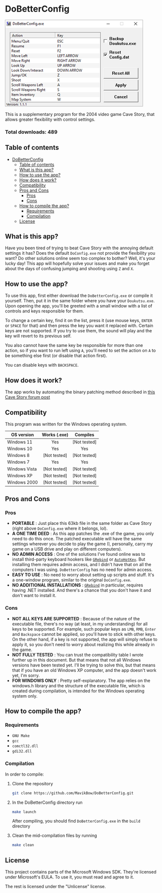 # DoBetterConfig

![screenshot\_v111.png](/screenshot_v111.png)

This is a supplementary program for the 2004 video game Cave Story, that allows greater flexibility with control settings.

### Total downloads: 489

## Table of contents

- [DoBetterConfig](#dobetterconfig)
  - [Table of contents](#table-of-contents)
  - [What is this app?](#what-is-this-app)
  - [How to use the app?](#how-to-use-the-app)
  - [How does it work?](#how-does-it-work)
  - [Compatibility](#compatibility)
  - [Pros and Cons](#pros-and-cons)
    - [Pros](#pros)
    - [Cons](#cons)
  - [How to compile the app?](#how-to-compile-the-app)
    - [Requirements](#requirements)
    - [Compilation](#compilation)
  - [License](#license)

## What is this app?

Have you been tired of trying to beat Cave Story with the annoying default settings it has? Does the default `DoConfig.exe` not provide the flexibility you want? Do other solutions online seem too complex to bother? Well, it's your lucky day! This app will hopefully solve your issues and make you forget about the days of confusing jumping and shooting using `Z` and `X`.

## How to use the app?

To use this app, first either download the `DoBetterConfig.exe` or compile it yourself. Then, put it in the same folder where you have your `Doukutsu.exe`. Upon opening the app, you'll be greeted with a small window with a list of controls and keys responsible for them.

To change a certain key, find it on the list, press it (use mouse keys, `ENTER` or `SPACE` for that) and then press the key you want it replaced with. Certain keys are not supported. If you try to use them, the sound will play and the key will revert to its previous self.

You also cannot have the same key be responsible for more than one action, so if you want to run left using `A`, you'll need to set the action on `A` to be something else first (or disable that action first).

You can disable keys with `BACKSPACE`.

## How does it work?

The app works by automating the binary patching method described in [this Cave Story forum post](https://forum.cavestory.org/threads/help-changing-controls.3017/)

## Compatibility

This program was written for the Windows operating system.

| OS version | Works (.exe) | Compiles |
| ---------- | :----------: | :------: |
| Windows 11 | Yes | [Not tested] |
| Windows 10 | Yes | Yes |
| Windows 8  | [Not tested] | [Not tested] |
| Windows 7  | Yes | Yes |
| Windows Vista | [Not tested] | [Not tested] |
| Windows XP | [Not tested] | [Not tested] |
| Windows 2000 | [Not tested] | [Not tested] |

## Pros and Cons

### Pros

- **PORTABLE** : Just place this 63kb file in the same folder as Cave Story (right above `DoConfig.exe` where it belongs, lol).
- **A ONE TIME DEED** : As this app patches the .exe of the game, you only need to do this once. The patched executable will have the same settings wherever you decide to play the game (I, personally, carry my game on a USB drive and play on different computers).
- **NO ADMIN ACCESS** : One of the solutions I've found online was to install third-party keyboard hookers like [`GRebind`](https://www.cavestory.org/download/miscellaneous-tools.php) or [`AutoHotKey`](https://www.autohotkey.com/). But installing them requires admin access, and I didn't have that on all the computers I was using. `DoBetterConfig` has no need for admin access.
- **EASY TO USE** : No need to worry about setting up scripts and stuff. It's a one-window program, similar to the original `DoConfig.exe`.
- **NO ADDITIONAL INSTALLATIONS** : [`GRebind`](https://www.cavestory.org/download/miscellaneous-tools.php) in particular, requires having .NET installed. And there's a chance that you don't have it and don't want to install it.

### Cons

- **NOT ALL KEYS ARE SUPPORTED** : Because of the nature of the executable file, there's no way (at least, in my understanding) for all keys to be supported. For example, such popular keys as `LMB`, `RMB`, `Enter` and `Backspace` cannot be applied, so you'll have to stick with other keys. On the other hand, if a key is not supported, the app will simply refuse to apply it, so you don't need to worry about realizing this while already in the game.
- **NOT FULLY TESTED** : You can trust the compatibility table I wrote further up in this document. But that means that not all Windows versions have been tested yet. I'll be trying to solve this, but that means that if you have an old Windows XP computer, and the app doesn't work yet, I'm sorry.
- **FOR WINDOWS ONLY** : Pretty self-explanatory. The app relies on the windows.h library and the structure of the executable file, which is created during compilation, is intended for the Windows operating system only.

## How to compile the app?

### Requirements

- `GNU Make`
- `gcc`
- `comctl32.dll`
- `gdi32.dll`

### Compilation

In order to compile:

1. Clone the repository

    ```sh
    git clone https://github.com/MavikBow/DoBetterConfig.git
    ```

2. In the DoBetterConfig directory run

    ```sh
    make launch
    ```

    After compiling, you should find `DoBetterConfig.exe` in the `build` directory

3. Clean the mid-compilation files by running

    ```sh
    make clean
    ```

## License

This project contains parts of the Microsoft Windows SDK.
They're licensed under Microsoft's EULA. To use it, you must read and agree to it.

The rest is licensed under the "Unlicense" license.

